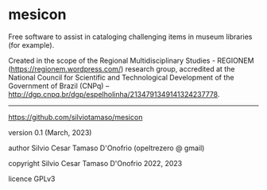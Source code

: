 # mesicon
Free software to assist in cataloging challenging items in museum libraries (for example).

Created in the scope of the Regional Multidisciplinary Studies - REGIONEM (https://regionem.wordpress.com/) research group, accredited at the National Council for Scientific and Technological Development of the Government of Brazil (CNPq) – http://dgp.cnpq.br/dgp/espelholinha/2134791349141324237778.

* * *

https://github.com/silviotamaso/mesicon

version 0.1 (March, 2023)

author Silvio Cesar Tamaso D'Onofrio (opeltrezero @ gmail)

copyright Silvio Cesar Tamaso D'Onofrio 2022, 2023

licence GPLv3
